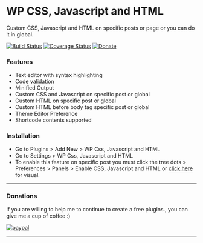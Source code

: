 # WP CSS, Javascript and HTML

Custom CSS, Javascript and HTML on specific posts or page or you can do it in global.

[![Build Status](http://img.shields.io/travis/badges/badgerbadgerbadger.svg?style=flat-square)](https://wordpress.org) [![Coverage Status](http://img.shields.io/coveralls/badges/badgerbadgerbadger.svg?style=flat-square)](https://coveralls.io/r/badges/badgerbadgerbadger) [![Donate](https://img.shields.io/badge/Donate-PayPal-green.svg)](https://www.paypal.me/jundellagbo)

### Features
* Text editor with syntax highlighting
* Code validation
* Minified Output
* Custom CSS and Javascript on specific post or global
* Custom HTML on specific post or global
* Custom HTML before body tag specific post or global
* Theme Editor Preference
* Shortcode contents supported

### Installation
* Go to Plugins > Add New > WP Css, Javascript and HTML
* Go to Settings > WP Css, Javascript and HTML
* To enable this feature on specific post you must click the tree dots > Preferences > Panels > Enable CSS, Javascript and HTML or [click here](https://ps.w.org/wp-css-and-js-code/assets/screenshot-1.png?rev=2755443) for visual. 

---

### Donations

If you are willing to help me to continue to create a free plugins., you can give me a cup of coffee :) 

[![paypal](https://www.paypalobjects.com/en_US/i/btn/btn_donateCC_LG.gif)](https://www.paypal.me/jundellagbo)

---